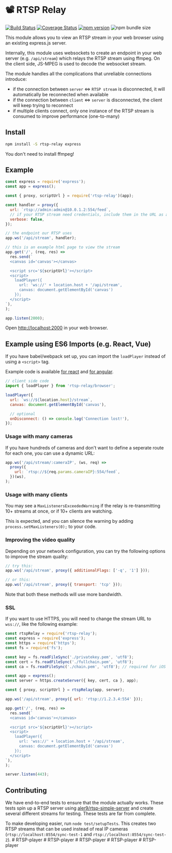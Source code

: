 # 📽 RTSP Relay

[![Build Status](https://github.com/k-yle/rtsp-relay/workflows/build/badge.svg)](https://github.com/k-yle/rtsp-relay/actions)
[![Coverage Status](https://coveralls.io/repos/github/k-yle/rtsp-relay/badge.svg?branch=main)](https://coveralls.io/github/k-yle/rtsp-relay?branch=main)
[![npm version](https://badge.fury.io/js/rtsp-relay.svg)](https://badge.fury.io/js/rtsp-relay)
![npm bundle size](https://img.shields.io/bundlephobia/minzip/rtsp-relay)

This module allows you to view an RTSP stream in your web browser using an existing express.js server.

Internally, this module uses websockets to create an endpoint in your web server (e.g. `/api/stream`) which relays the RTSP stream using ffmpeg. On the client side, JS-MPEG is used to decode the websocket stream.

The module handles all the complications that unreliable connections introduce:

- if the connection between `server` <=> `RTSP stream` is disconnected, it will automatically be reconnected when available
- if the connection between `client` <=> `server` is disconnected, the client will keep trying to reconnect
- if multiple clients connect, only one instance of the RTSP stream is consumed to improve performance (one-to-many)

## Install

```sh
npm install -S rtsp-relay express
```

You don't need to install ffmpeg!

## Example

```js
const express = require('express');
const app = express();

const { proxy, scriptUrl } = require('rtsp-relay')(app);

const handler = proxy({
  url: `rtsp://admin:admin@10.0.1.2:554/feed`,
  // if your RTSP stream need credentials, include them in the URL as above
  verbose: false,
});

// the endpoint our RTSP uses
app.ws('/api/stream', handler);

// this is an example html page to view the stream
app.get('/', (req, res) =>
  res.send(`
  <canvas id='canvas'></canvas>

  <script src='${scriptUrl}'></script>
  <script>
    loadPlayer({
      url: 'ws://' + location.host + '/api/stream',
      canvas: document.getElementById('canvas')
    });
  </script>
`),
);

app.listen(2000);
```

Open [http://localhost:2000](http://localhost:2000) in your web browser.

## Example using ES6 Imports (e.g. React, Vue)

If you have babel/webpack set up, you can import the `loadPlayer` instead of using a `<script>` tag.

Example code is available [for react](examples/react.md) and [for angular](examples/angular.md).

```js
// client side code
import { loadPlayer } from 'rtsp-relay/browser';

loadPlayer({
  url: `ws://${location.host}/stream`,
  canvas: document.getElementById('canvas'),

  // optional
  onDisconnect: () => console.log('Connection lost!'),
});
```

### Usage with many cameras

If you have hundreds of cameras and don't want to define a seperate route for each one, you can use a dynamic URL:

```js
app.ws('/api/stream/:cameraIP', (ws, req) =>
  proxy({
    url: `rtsp://${req.params.cameraIP}:554/feed`,
  })(ws),
);
```

### Usage with many clients

You may see a `MaxListenersExceededWarning` if the relay is re-transmitting 10+ streams at once, or if 10+ clients are watching.

This is expected, and you can silence the warning by adding `process.setMaxListeners(0);` to your code.

### Improving the video quality

Depending on your network configuration, you can try the following options to improve the stream quality:

```js
// try this:
app.ws('/api/stream', proxy({ additionalFlags: ['-q', '1'] }));

// or this:
app.ws('/api/stream', proxy({ transport: 'tcp' }));
```

Note that both these methods will use more bandwidth.

### SSL

If you want to use HTTPS, you will need to change the stream URL to `wss://`, like the following example:

```js
const rtspRelay = require('rtsp-relay');
const express = require('express');
const https = require('https');
const fs = require('fs');

const key = fs.readFileSync('./privatekey.pem', 'utf8');
const cert = fs.readFileSync('./fullchain.pem', 'utf8');
const ca = fs.readFileSync('./chain.pem', 'utf8'); // required for iOS 15+

const app = express();
const server = https.createServer({ key, cert, ca }, app);

const { proxy, scriptUrl } = rtspRelay(app, server);

app.ws('/api/stream', proxy({ url: 'rtsp://1.2.3.4:554' }));

app.get('/', (req, res) =>
  res.send(`
  <canvas id='canvas'></canvas>

  <script src='${scriptUrl}'></script>
  <script>
    loadPlayer({
      url: 'wss://' + location.host + '/api/stream',
      canvas: document.getElementById('canvas')
    });
  </script>
`),
);

server.listen(443);
```

## Contributing

We have end-to-end tests to ensure that the module actually works. These tests spin up a RTSP server using [aler9/rtsp-simple-server](https://github.com/aler9/rtsp-simple-server) and create several different streams for testing. These tests are far from complete.

To make developing easier, run `node test/setupTests`. This creates two RTSP streams that can be used instead of real IP cameras (`rtsp://localhost:8554/sync-test-1` and `rtsp://localhost:8554/sync-test-2`).
#   R T S P - p l a y e r  
 #   R T S P - p l a y e r  
 #   R T S P - p l a y e r  
 #   R T S P - p l a y e r  
 #   R T S P - p l a y e r  
 